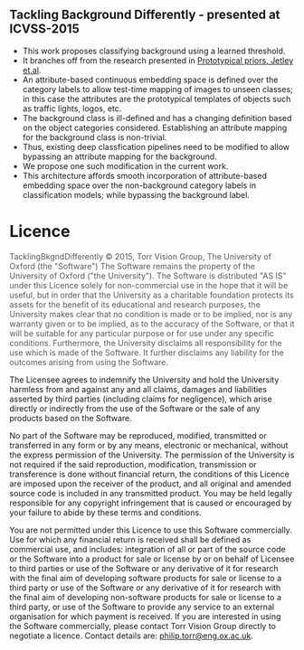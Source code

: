 ## Tackling Background Differently - presented at ICVSS-2015
- This work proposes classifying background using a learned threshold. 
- It branches off from the research presented in <a href=http://www.robots.ox.ac.uk/~tvg/publications/2015/bmvc_383_cr.pdf>Prototypical priors, Jetley et.al</a>. 
- An attribute-based continuous embedding space is defined over the category labels to allow test-time mapping of images to unseen classes; in this case the attributes are the prototypical templates of objects such as traffic lights, logos, etc.
- The background class is ill-defined and has a changing definition based on the object categories considered. Establishing an attribute mapping for the background class is non-trivial.
- Thus, existing deep classfication pipelines need to be modified to allow bypassing an attribute mapping for the background.
- We propose one such modification in the current work.
- This architecture affords smooth incorporation of attribute-based embedding space over the non-background category labels in classification models; while bypassing the background label.


# Licence
<p style="color:rgb(90,90,90)">
TacklingBkgndDifferently © 2015, Torr Vision Group, The University of Oxford (the "Software")
The Software remains the property of the University of Oxford ("the University").
The Software is distributed "AS IS" under this Licence solely for non-commercial use in the hope that it will be useful, but in order that the University as a charitable foundation protects its assets for the benefit of its educational and research purposes, the University makes clear that no condition is made or to be implied, nor is any warranty given or to be implied, as to the accuracy of the Software, or that it will be suitable for any particular purpose or for use under any specific conditions. Furthermore, the University disclaims all responsibility for the use which is made of the Software. It further disclaims any liability for the outcomes arising from using the Software.

The Licensee agrees to indemnify the University and hold the University harmless from and against any and all claims, damages and liabilities asserted by third parties (including claims for negligence), which arise directly or indirectly from the use of the Software or the sale of any products based on the Software.

No part of the Software may be reproduced, modified, transmitted or transferred in any form or by any means, electronic or mechanical, without the express permission of the University. The permission of the University is not required if the said reproduction, modification, transmission or transference is done without financial return, the conditions of this Licence are imposed upon the receiver of the product, and all original and amended source code is included in any transmitted product. You may be held legally responsible for any copyright infringement that is caused or encouraged by your failure to abide by these terms and conditions.

You are not permitted under this Licence to use this Software commercially. Use for which any financial return is received shall be defined as commercial use, and includes:
    integration of all or part of the source code or the Software into a product for sale or license by or on behalf of Licensee to third parties or
    use of the Software or any derivative of it for research with the final aim of developing software products for sale or license to a third party or
    use of the Software or any derivative of it for research with the final aim of developing non-software products for sale or license to a third party, or
    use of the Software to provide any service to an external organisation for which payment is received.
If you are interested in using the Software commercially, please contact Torr Vision Group directly to negotiate a licence.
Contact details are: philip.torr@eng.ox.ac.uk.
</p>
